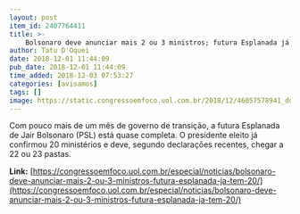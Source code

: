 ```yaml
---
layout: post
item_id: 2407764411
title: >-
    Bolsonaro deve anunciar mais 2 ou 3 ministros; futura Esplanada já tem 20
author: Tatu D'Oquei
date: 2018-12-01 11:44:09
pub_date: 2018-12-01 11:44:09
time_added: 2018-12-03 07:53:27
categories: [avisamos]
tags: []
image: https://static.congressoemfoco.uol.com.br/2018/12/46057578941_dd54175fe9_k-e1543671694457-1200x630.jpg
---
```


Com pouco mais de um mês de governo de transição, a futura Esplanada de Jair Bolsonaro (PSL) está quase completa. O presidente eleito já confirmou 20 ministérios e deve, segundo declarações recentes, chegar a 22 ou 23 pastas.

**Link:** [https://congressoemfoco.uol.com.br/especial/noticias/bolsonaro-deve-anunciar-mais-2-ou-3-ministros-futura-esplanada-ja-tem-20/](https://congressoemfoco.uol.com.br/especial/noticias/bolsonaro-deve-anunciar-mais-2-ou-3-ministros-futura-esplanada-ja-tem-20/)

